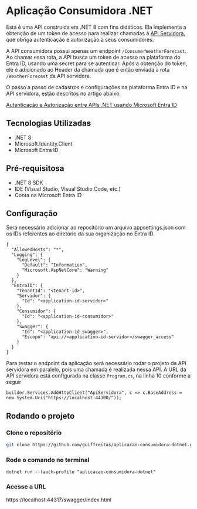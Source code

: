 # Aplicação Consumidora .NET

Esta é uma API construída em .NET 8 com fins didáticos.
Ela implementa a obtenção de um token de acesso para realizar chamadas à [API Servidora](https://github.com/guiffreitas/aplicacao-servidora-dotnet), que obriga autenticação e autorização à seus consumidores.

A API consumidora possui apenas um endpoint `/ConsumerWeatherForecast`. Ao chamar essa rota, a API busca um token de acesso na plataforma do Entra ID, usando uma secret para se autenticar. 
Após a obtenção do token, ele é adicionado ao Header da chamada que é então enviada à rota `/WeatherForecast` da API servidora.

O passo a passo de cadastros e configurações na plataforma Entra ID e na API servidora, estão descritos no artigo abaixo.

[Autenticação e Autorização entre APIs .NET usando Microsoft Entra ID](https://medium.com/@ffaria.gui/autoriza%C3%A7%C3%A3o-e-autentica%C3%A7%C3%A3o-entre-apis-net-usando-microsoft-entra-id-9e6e1d113ef0)

## Tecnologias Utilizadas

- .NET 8
- Microsoft.Identity.Client
- Microsoft Entra ID

## Pré-requisitosa

- .NET 8 SDK
- IDE (Visual Studio, Visual Studio Code, etc.)
- Conta na Microsoft Entra ID

## Configuração
Será necessário adicionar ao repositório um arquivo appsettings.json com os IDs referentes ao diretório da sua organização no Entra ID.
```
{
  "AllowedHosts": "*",
  "Logging": {
    "LogLevel": {
      "Default": "Information",
      "Microsoft.AspNetCore": "Warning"
    }
  },
  "EntraID": {
    "TenantId": "<tenant-id>",
    "Servidor": {
      "Id": "<application-id-servidor>"
    },
    "Consumidor": {
      "Id": "<application-id-consumidor>"
    },
    "Swagger": {
      "Id": "<application-id-swagger>",
      "Escopo": "api://<application-id-servidor>/swagger_access"
    }
  }
}
```
Para testar o endpoint da aplicação será necessário rodar o projeto da API servidora em paralelo, pois uma chamada é realizada nessa API. A URL da API servidora está configurada na classe `Program.cs`, na linha 10 conforme a seguir
```
builder.Services.AddHttpClient("ApiServidora", c => c.BaseAddress = new System.Uri("https://localhost:44300/"));
```
## Rodando o projeto
### Clone o repositório
```bash
git clone https://github.com/guiffreitas/aplicacao-consumidora-dotnet.git
```
### Rode o comando no terminal
```
dotnet run --lauch-profile "aplicacao-consumidora-dotnet"
```
### Acesse a URL
https://localhost:44317/swagger/index.html
